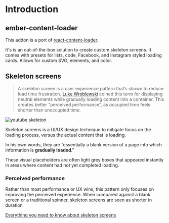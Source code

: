# Introduction

## ember-content-loader

This addon is a port of [react-content-loader](https://github.com/danilowoz/react-content-loader).

It's is an out-of-the-box solution to create custom skeleton screens. It comes with presets for lists, code, Facebook, and Instagram styled loading cards. Allows for custom SVG, elements, and color.

## Skeleton screens

> A skeleton screen is a user experience pattern that’s shown to reduce load time frustration. [Luke Wroblewski](https://www.lukew.com/ff/entry.asp?1797) coined this term for displaying neutral elements while gradually loading content into a container. This creates better “perceived performance”, as occupied time feels shorter than unoccupied time.

![youtube skeleton](https://d33wubrfki0l68.cloudfront.net/71c2af8d61442c6639cab7d12f7375256ec68cd8/ee9f4/images/react/skeleton-screens-react-and-react-native/youtube-skeleton.png)


Skeleton screens is a UI/UX design technique to mitigate focus on the loading process, versus the actual content that is loading.

In his own words, they are “essentially a blank version of a page into which information is **gradually loaded**.”

These visual placeholders are often light grey boxes that appeared instantly in areas where content had not yet completed loading.

### Perceived performance

Rather than most performance or UX wins, this pattern only focuses on improving the perceived experience. When compared against a blank screen or a traditional spinner, skeleton screens are seen as shorter in duration


[Everything you need to know about skeleton screens](https://uxdesign.cc/what-you-should-know-about-skeleton-screens-a820c45a571a)


